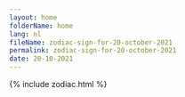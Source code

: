 ```yaml
---
layout: home
folderName: home
lang: nl
fileName: zodiac-sign-for-20-october-2021
permalink: zodiac-sign-for-20-october-2021
date: 20-10-2021
---
```

{% include zodiac.html %}
